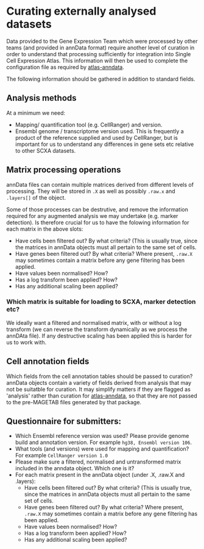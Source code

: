 # Curating externally analysed datasets

Data provided to the Gene Expression Team which were processed by other teams (and provided in annData format) require another level of curation in order to understand that processing sufficiently for integration into Single Cell Expression Atlas. This information will then be used to complete the configuration file as required by [atlas-anndata](https://github.com/ebi-gene-expression-group/atlas-anndata).

The following information should be gathered in addition to standard fields.

## Analysis methods

At a minimum we need:

 * Mapping/ quantification tool (e.g. CellRanger) and version. 
 * Ensembl genome / transcriptome version used. This is frequently a product of the reference supplied and used by CellRanger, but is important for us to understand any differences in gene sets etc relative to other SCXA datasets.

## Matrix processing operations

annData files can contain multiple matrices derived from different levels of processing. They will be stored in `.X` as well as possibly `.raw.x` and `.layers[]` of the object.
 
Some of those processes can be destrutive, and remove the information required for any augmented analysis we may undertake (e.g. marker detection). Is therefore crucial for us to have the folowing information for each matrix in the above slots:

 - Have cells been filtered out? By what criteria? (This is usually true, since the matrices in annData objects must all pertain to the same set of cells.
 - Have genes been filtered out? By what criteria? Where present, `.raw.X` may sometimes contain a matrix before any gene filtering has been applied.
 - Have values been normalised? How?
 - Has a log transform been applied? How? 
 - Has any additional scaling been applied?

### Which matrix is suitable for loading to SCXA, marker detection etc?

We ideally want a filtered and normalised matrix, with or without a log transform (we can reverse the transform dynamically as we process the annDAta file). If any destructive scaling has been applied this is harder for us to work with.

## Cell annotation fields

Which fields from the cell annotation tables should be passed to curation? annData objects contain a variety of fields derived from analysis that may not be suitatble for curation. It may simplify matters if they are flagged as 'analysis' rather than curation for [atlas-anndata](https://github.com/ebi-gene-expression-group/atlas-anndata), so that they are not passed to the pre-MAGETAB files generated by that package.

## Questionnaire for submitters:

* Which Ensembl reference version was used? Please provide genome build and annotation version. For example `hg38, Ensembl version 106`. 
* What tools (and versions) were used for mapping and quantification? For example `CellRanger version 1.0`
* Please make sure a filtered, normalised and untransformed matrix included in the anndata object. Which one is it?
* For each matrix present in the annData object (under .X, .raw.X and .layers):
    - Have cells been filtered out? By what criteria? (This is usually true, since the matrices in annData objects must all pertain to the same set of cells.
    - Have genes been filtered out? By what criteria? Where present, `.raw.X` may sometimes contain a matrix before any gene filtering has been applied.
    - Have values been normalised? How?
    - Has a log transform been applied? How? 
    - Has any additional scaling been applied?
